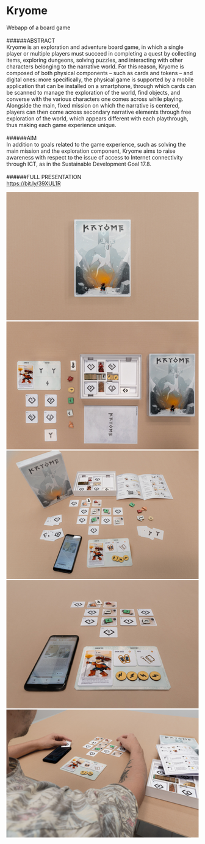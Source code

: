 # Kryome
Webapp of a board game
<br>
<br>
######ABSTRACT
<br>
Kryome is an exploration and adventure board game, in which a single player or multiple players must succeed in completing a quest by collecting items, exploring dungeons, solving puzzles, and interacting with other characters belonging to the narrative world. 
For this reason, Kryome is composed of both physical components – such as cards and tokens – and digital ones: more specifically, the physical game is supported by a mobile application that can be installed on a smartphone, through which cards can be scanned to manage the exploration of the world, find objects, and converse with the various characters one comes across while playing. 
Alongside the main, fixed mission on which the narrative is centered, players can then come across secondary narrative elements through free exploration of the world, which appears different with each playthrough, thus making each game experience unique.
<br>
<br>
######AIM
<br>
In addition to goals related to the game experience, such as solving the main mission and the exploration component, Kryome aims to raise awareness with respect to the issue of access to Internet connectivity through ICT, as in the Sustainable Development Goal 17.8.
<br><br>
######FULL PRESENTATION
<br> https://bit.ly/39XUL1R

![img1](assets/06_IMG.jpg)
![img1](assets/01_IMG.jpg)
![img1](assets/02_IMG.jpg)
![img1](assets/03_IMG.jpg)
![img1](assets/04_IMG.jpg)